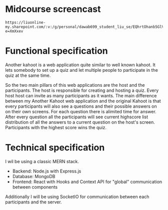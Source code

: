 # Midcourse screencast

```
https://liuonline-my.sharepoint.com/:v:/g/personal/dawab699_student_liu_se/EQhrtOhanb5GlVOWbewelm0BRGEQzM_KrAvW9OlYMn2IIQ?e=XmXxev
```

# Functional specification

Another kahoot is a web application quite similar to well known kahoot. It lets somebody to set up a quiz and let multiple people to participate in the quiz at the same time.

So the two main pillars of this web applications are the host and the participants. The host is responsible for creating and hosting a quiz. Every host host can invite as many participants as it wants. The main difference between my Another Kahoot web application and the original Kahoot is that every participants will also see a questions and their possible answers on on their own screens. For each question there is alimited time for answer. After every question all the participants will see current highscore list distribution of all the answers to a current question on the host's screen. Participants with the highest score wins the quiz.

# Technical specification

I wil be using a classic MERN stack.

- Backend: Node.js with Express.js
- Database: MongoDB
- Frontend: React with Hooks and Context API for "global" communication between components

Additionally I will be using SocketIO for communication between each participants and the server.
